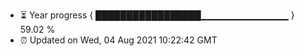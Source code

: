 - ⏳ Year progress { █████████████████▁▁▁▁▁▁▁▁▁▁▁▁▁ } 59.02 %
- ⏰ Updated on Wed, 04 Aug 2021 10:22:42 GMT

